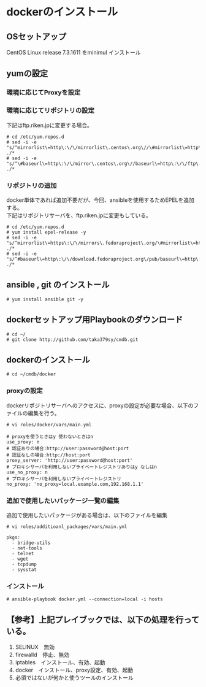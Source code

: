 # dockerのインストール  

## OSセットアップ  
CentOS Linux release 7.3.1611 をminimul インストール  

## yumの設定  
### 環境に応じてProxyを設定
### 環境に応じてリポジトリの設定  
下記はftp.riken.jpに変更する場合。
```
# cd /etc/yum.repos.d
# sed -i -e "s/^mirrorlist\=http\:\/\/mirrorlist\.centos\.org\//\#mirrorlist\=http\:\/\/mirrorlist\.centos\.org\//g" ./*
# sed -i -e "s/^\#baseurl\=http\:\/\/mirror\.centos\.org\//baseurl\=http\:\/\/ftp\.riken\.jp\/Linux\//g" ./*
```
### リポジトリの追加  
docker単体であれば追加不要だが、今回、ansibleを使用するためEPELを追加する。  
下記はリポジトリサーバを、ftp.riken.jpに変更もしている。
```
# cd /etc/yum.repos.d
# yum install epel-release -y
# sed -i -e "s/^mirrorlist\=https\:\/\/mirrors\.fedoraproject\.org/\#mirrorlist\=https\:\/\/mirrors\.fedoraproject\.org/g" ./*
# sed -i -e "s/^#baseurl\=http\:\/\/download.fedoraproject.org\/pub/baseurl\=http\:\/\/ftp\.riken\.jp\/Linux\/fedora/g" ./*
```

## ansible , git のインストール
```
# yum install ansible git -y
```

## dockerセットアップ用Playbookのダウンロード
```
# cd ~/
# git clone http://github.com/taka379sy/cmdb.git
```

## dockerのインストール
```
# cd ~/cmdb/docker
```
### proxyの設定
dockerリポジトリサーバへのアクセスに、proxyの設定が必要な場合、以下のファイルの編集を行う。
```
# vi roles/docker/vars/main.yml
```
```
# proxyを使うときはy 使わないときはn
use_proxy: n
# 認証ありの場合:http://user:password@host:port
# 認証なしの場合:http://host:port
proxy_server: 'http://user:password@host:port'
# プロキシサーバを利用しないプライベートレジストリありはy なしはn
use_no_proxy: n
# プロキシサーバを利用しないプライベートレジストリ
no_proxy: 'no_proxy=local.example.com,192.168.1.1'
```
### 追加で使用したいパッケージ一覧の編集
追加で使用したいパッケージがある場合は、以下のファイルを編集
```
# vi roles/additioanl_packages/vars/main.yml
```
```
pkgs:
  - bridge-utils
  - net-tools
  - telnet
  - wget
  - tcpdump
  - sysstat
```
### インストール
```
# ansible-playbook docker.yml --connection=local -i hosts
```
## 【参考】上記プレイブックでは、以下の処理を行っている。
1. SELINUX　無効  
2. firewalld　停止、無効  
3. iptables　インストール、有効、起動  
4. docker　インストール、proxy設定、有効、起動  
5. 必須ではないが何かと使うツールのインストール  
